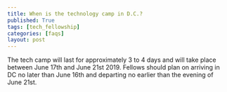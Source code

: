 ```yaml
---
title: When is the technology camp in D.C.?
published: True
tags: [tech_fellowship]
categories: [faqs]
layout: post
---
```

<div class="content">
	<p>The tech camp will last for approximately 3 to 4 days and will take place between June 17th and June 21st 2019. Fellows should plan on arriving in DC no later than June 16th and departing no earlier than the evening of June 21st.</p>
</div>
